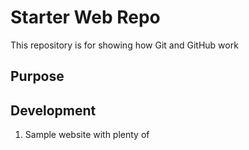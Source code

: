 # Starter Web Repo

This repository is for showing how Git and GitHub work

## Purpose
## Development
1. Sample website with plenty of
